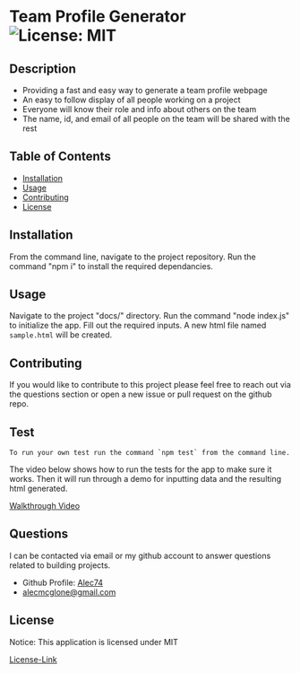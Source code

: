 # Team Profile Generator ![License: MIT](https://img.shields.io/badge/License-MIT-yellow.svg)

  ## Description

  * Providing a fast and easy way to generate a team profile webpage
  * An easy to follow display of all people working on a project
  * Everyone will know their role and info about others on the team
  * The name, id, and email of all people on the team will be shared with the rest
  
  ## Table of Contents
  * [Installation](#installation)
  * [Usage](#usage)
  * [Contributing](#contributing)
  * [License](#license)
  
  ## Installation

  From the command line, navigate to the project repository. Run the command "npm i" to install the required dependancies.

  ## Usage

  Navigate to the project "docs/" directory. Run the command "node index.js" to initialize the app. Fill out the required inputs. A new html file named `sample.html` will be created.

  ## Contributing

  If you would like to contribute to this project please feel free to reach out via the questions section or open a new issue or pull request on the github repo.

  ## Test

    To run your own test run the command `npm test` from the command line.

  The video below shows how to run the tests for the app to make sure it works. Then it will run through a demo for inputting data and the resulting html generated.

  [Walkthrough Video](https://drive.google.com/file/d/11AfRw5CJWCzxXPSdJkcVzs5sLvUHDF36/view?usp=sharing)
  

  ## Questions

  I can be contacted via email or my github account to answer questions related to building projects.

  * Github Profile: [Alec74](https://github.com/Alec74)
  * alecmcglone@gmail.com
  
  ## License
  Notice: This application is licensed under MIT
  
  [License-Link](LICENSE)
    
  
